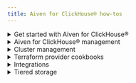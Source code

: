 ```yaml
---
title: Aiven for ClickHouse® how-tos
---
```


<details><summary>
Get started with Aiven for ClickHouse®
</summary>

-   [Create a managed Aiven for ClickHouse® service](/docs/platform/howto/create_new_service)
-   [Connect to Aiven for ClickHouse® service](/docs/products/clickhouse/howto/list-connect-to-service)
-   [Secure a managed Aiven for ClickHouse® service](/docs/products/clickhouse/howto/secure-service)
-   [Load sample data to Aiven for ClickHouse® service](/docs/products/clickhouse/howto/load-dataset)

</details>

<details><summary>
Aiven for ClickHouse® management
</summary>

-   [Manage Aiven for ClickHouse® service users and roles](/docs/products/clickhouse/howto/manage-users-roles)
-   [Query Aiven for ClickHouse® database](/docs/products/clickhouse/howto/query-databases)
-   [Create materialised views in Aiven for ClickHouse®](/docs/products/clickhouse/howto/materialized-views)
-   [Monitor Aiven for ClickHouse® performance](/docs/products/clickhouse/howto/monitor-performance)
-   [Fetch query statistics for Aiven for ClickHouse®](/docs/products/clickhouse/howto/fetch-query-statistics)
-   [Run federated queries in Aiven for ClickHouse®](/docs/products/clickhouse/howto/run-federated-queries)

</details>

<details><summary>
Cluster management
</summary>

-   [Monitor a managed Aiven for ClickHouse® service](/docs/platform/howto/monitoring-services)
-   [Resize a managed Aiven for ClickHouse® service](/docs/platform/howto/scale-services)
-   [Schedule automatic maintenance updates](/docs/platform/howto/prepare-for-high-load)
-   [Upgrade a managed Aiven for ClickHouse® service](/docs/platform/howto/scale-services)
-   [Tag a managed Aiven for ClickHouse® service](/docs/platform/howto/tag-resources)
-   [Power-off and delete a managed Aiven for ClickHouse® service](/docs/platform/howto/pause-from-cli)
-   [Migrate a managed Aiven for ClickHouse® service](/docs/platform/howto/migrate-services-cloud-region)
-   [Fork a managed Aiven for ClickHouse® service](/docs/platform/howto/console-fork-service)

</details>

<details><summary>
Terraform provider cookbooks
</summary>

-   [Aiven for ClickHouse®-Apache Kafka® integration
    cookbook](https://aiven.io/developer/kafka-source-for-clickhouse).
-   [Aiven for ClickHouse®-PostgreSQL® integration
    cookbook](https://aiven.io/developer/postgresql-source-for-clickhouse).

</details>

<details><summary>
Integrations
</summary>

-   [Connect Apache Kafka® to Aiven for ClickHouse®](/docs/products/clickhouse/howto/integrate-kafka)
-   [Connect PostgreSQL® to Aiven for ClickHouse®](/docs/products/clickhouse/howto/integrate-postgresql)
-   [Connect to external database via JDBC](/docs/products/clickhouse/howto/connect-with-jdbc)
-   [Manage Aiven for ClickHouse® data service integrations](/docs/products/clickhouse/howto/data-service-integration)
-   [Manage Aiven for ClickHouse® integration databases](/docs/products/clickhouse/howto/integration-databases)

</details>

<details><summary>
Tiered storage
</summary>

-   [About tiered storage in Aiven for ClickHouse®](/docs/products/clickhouse/concepts/clickhouse-tiered-storage)
-   [Enable tiered storage in Aiven for ClickHouse®](/docs/products/clickhouse/howto/enable-tiered-storage)
-   [Configure tiered storage in Aiven for ClickHouse®](/docs/products/clickhouse/howto/configure-tiered-storage)
-   [Check data distribution in tiered storage for Aiven for ClickHouse®](/docs/products/clickhouse/howto/check-data-tiered-storage)
-   [Transfer data between storage devices in Aiven for ClickHouse®](/docs/products/clickhouse/howto/transfer-data-tiered-storage)

</details>
